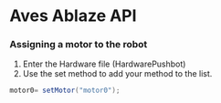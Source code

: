 # Aves Ablaze API
### Assigning a motor to the robot
 1. Enter the Hardware file (HardwarePushbot)
 1. Use the set method to add your method to the list.
``` java
motor0= setMotor("motor0");
```
